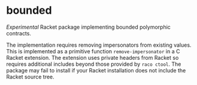 bounded
=======

*Experimental* Racket package implementing bounded polymorphic contracts.

The implementation requires removing impersonators from existing values. This is implemented as a primitive function `remove-impersonator` in a C Racket extension. The extension uses private headers from Racket so requires additional includes beyond those provided by `raco ctool`. The package may fail to install if your Racket installation does not include the Racket source tree.

